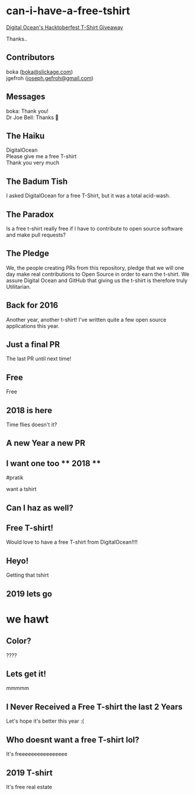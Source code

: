 # can-i-have-a-free-tshirt
[Digital Ocean's Hacktoberfest T-Shirt Giveaway](https://hacktoberfest.digitalocean.com/)  

Thanks..

## Contributors
boka (boka@slickage.com)  
jgefroh (joseph.gefroh@gmail.com)

## Messages
boka:  Thank you!  
Dr Joe Bell: Thanks :hugs:

## The Haiku
DigitalOcean  
Please give me a free T-shirt  
Thank you very much 

## The Badum Tish
I asked DigitalOcean for a free T-Shirt, but it was a total acid-wash.

## The Paradox
Is a free t-shirt really free if I have to contribute to open source software and make pull requests?

## The Pledge
We, the people creating PRs from this repository, pledge that we will one day make real contributions to Open Source in order to earn the t-shirt. We assure Digital Ocean and GitHub that giving us the t-shirt is therefore truly Utilitarian.

## Back for 2016
Another year, another t-shirt! I've written quite a few open source applications this year.

## Just a final PR
The last PR until next time!

## Free 
Free

## 2018 is here
Time flies doesn't it?

## A new Year a new PR

## I want one too ** 2018 **

#pratik

want a tshirt

## Can I haz as well?

## Free T-shirt!
Would love to have a free T-shirt from DigitalOcean!!!!

## Heyo!
Getting that tshirt 
## 2019 lets go
we hawt
=======

## Color?
????

## Lets get it!

mmmmm

## I Never Received a Free T-shirt the last 2 Years
Let's hope it's better this year :(

## Who doesnt want a free T-shirt lol?
It's freeeeeeeeeeeeeeee

## 2019 T-shirt
It's free real estate